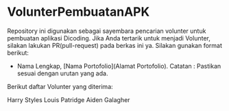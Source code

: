 # VolunterPembuatanAPK

Repository ini digunakan sebagai sayembara pencarian volunter untuk pembuatan aplikasi Dicoding.
Jika Anda tertarik untuk menjadi Volunter, silakan lakukan PR(pull-request) pada berkas ini ya.
Silakan gunakan format berikut:

* Nama Lengkap, [Nama Portofolio](Alamat Portofolio).
Catatan : Pastikan sesuai dengan urutan yang ada.

Berikut daftar Volunter yang diterima:

Harry Styles
Louis Patridge
Aiden Galagher
